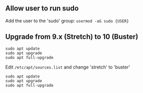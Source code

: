 ## Allow user to run sudo

Add the user to the 'sudo' group: `usermod -aG sudo {USER}`

## Upgrade from 9.x (Stretch) to 10 (Buster)

```
sudo apt update
sudo apt upgrade
sudo apt full-upgrade
```

Edit `/etc/apt/sources.list` and change 'stretch' to 'buster'

```
sudo apt update
sudo apt upgrade
sudo apt full-upgrade
```
